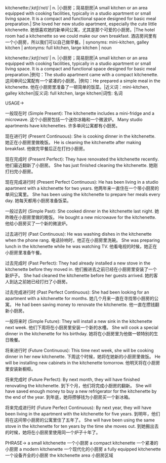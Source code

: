 kitchenette:/ˌkɪtʃɪˈnɛt/ | n. |小厨房；简易厨房|A small kitchen or an area equipped with cooking facilities, typically in a studio apartment or small living space.  It is a compact and functional space designed for basic meal preparation.|  She loved her new studio apartment, especially the cute little kitchenette. 她很喜欢她的新单间公寓，尤其是那个可爱的小厨房。|The hotel room had a kitchenette so we could make our own breakfast. 酒店房间里有一个小厨房，所以我们可以自己做早餐。| synonyms: mini-kitchen, galley kitchen | antonyms:  full kitchen, large kitchen | noun


kitchenette:/ˌkɪtʃɪˈnɛt/ | n. |小厨房；简易厨房|A small kitchen or an area equipped with cooking facilities, typically in a studio apartment or small living space.  It is a compact and functional space designed for basic meal preparation.|例句：The studio apartment came with a compact kitchenette. 这间单间公寓配有一个紧凑的小厨房。|例句：He prepared a simple meal in the kitchenette. 他在小厨房里准备了一顿简单的饭菜。|近义词：mini-kitchen, galley kitchen|反义词: full kitchen, large kitchen|词性: 名词


USAGE->

一般现在时 (Simple Present):
The kitchenette includes a mini-fridge and a microwave.  这个小厨房包括一个迷你冰箱和一个微波炉。
Many studio apartments have kitchenettes. 许多单间公寓都有小厨房。

现在进行时 (Present Continuous):
She is cooking dinner in the kitchenette. 她正在小厨房里做晚饭。
He is cleaning the kitchenette after making breakfast. 他做完早餐后正在打扫小厨房。

现在完成时 (Present Perfect):
They have renovated the kitchenette recently.  他们最近翻新了小厨房。
She has just finished cleaning the kitchenette. 她刚打扫完小厨房。

现在完成进行时 (Present Perfect Continuous):
He has been living in a studio apartment with a kitchenette for two years.  他两年来一直住在一个带小厨房的单间公寓里。
She has been using the kitchenette to prepare her meals every day.  她每天都用小厨房准备饭菜。

一般过去时 (Simple Past):
She cooked dinner in the kitchenette last night. 她昨晚在小厨房里做的晚饭。
He bought a new microwave for the kitchenette. 他给小厨房买了一个新的微波炉。

过去进行时 (Past Continuous):
He was washing dishes in the kitchenette when the phone rang.  电话铃响时，他正在小厨房里洗碗。
She was preparing lunch in the kitchenette while he was watching TV. 他看电视的时候，她正在小厨房里准备午餐。

过去完成时 (Past Perfect):
They had already installed a new stove in the kitchenette before they moved in. 他们搬进去之前已经在小厨房里安装了一个新炉子。
She had cleaned the kitchenette before her guests arrived.  她的客人到达之前她已经打扫了小厨房。


过去完成进行时 (Past Perfect Continuous):
She had been looking for an apartment with a kitchenette for months. 她几个月来一直在寻找带小厨房的公寓。
He had been saving money to renovate the kitchenette. 他一直在攒钱翻新小厨房。

一般将来时 (Simple Future):
They will install a new sink in the kitchenette next week.  他们下周将在小厨房里安装一个新的水槽。
She will cook a special dinner in the kitchenette for his birthday. 她将在小厨房里为他做一顿特别的生日晚餐。

将来进行时 (Future Continuous):
This time next week, she will be cooking dinner in her new kitchenette.  下周这个时候，她将在她新的小厨房里做饭。
He will be installing new cabinets in the kitchenette tomorrow.  他明天将在小厨房里安装新橱柜。

将来完成时 (Future Perfect):
By next month, they will have finished renovating the kitchenette.  到下个月，他们将完成小厨房的翻新。
She will have saved enough money to buy a new refrigerator for the kitchenette by the end of the year. 到年底，她将攒够钱为小厨房买一个新冰箱。


将来完成进行时 (Future Perfect Continuous):
By next year, they will have been living in the apartment with the kitchenette for five years. 到明年，他们将在这间带小厨房的公寓里住了五年了。
She will have been using the same stove in the kitchenette for ten years by the time she moves out.  到她搬出去的时候，她将在小厨房里使用同一个炉子十年了。


PHRASE->
a small kitchenette  一个小厨房
a compact kitchenette  一个紧凑的小厨房
a modern kitchenette  一个现代化的小厨房
a fully equipped kitchenette  一个设备齐全的小厨房
the kitchenette area  小厨房区域
